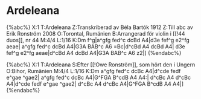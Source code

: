 # Ardeleana

{%abc%}
X:1
T:Ardeleana
Z:Transkriberad av Béla Bartók 1912
Z:Till abc av Erik Ronström 2008
O:Torontal, Rumänien
B:Arrangerad för violin i [[!44 duos]], nr 44
M:4/4
L:1/16
K:Dm
f^g|a^gfg fed^c dcBd A4|d3e fef^g e2^fg aeae|
a^gfg fed^c dcBd A4|G3A BAB^c A6 =Bc|d^cBd A4 dcBd A4|
d3e fef^g e2^fg aeae|d^cBd A4 dcBd A4|G3A BAB^c A6 z2|]
{%endabc%}

{%abc%}
X:1
T:Ardeleana
S:Efter [[!Owe Ronström]], som hört den i Ungern
O:Bihor, Rumänien
M:4/4
L:1/16
K:Dm
a^gfg fed^c dcBc A4|d^cde fedf e^gae ^gae2|
a^gfg fed^c dcBc A4|G^FGA B^cdB A4 A4:|
d^cBc A4 d^cBc A4|d^cde fedf e^gae ^gae2|
d^cBc A4 d^cBc A4|G^FGA B^cdB A4 A4|]
{%endabc%}

